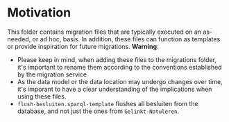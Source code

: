 # Motivation
This folder contains migration files that are typically executed on an as-needed, or ad hoc, basis.
In addition, these files can function as templates or provide inspiration for future migrations.
**Warning**:
  - Please keep in mind, when adding these files to the migrations folder, it's important to rename them according to the conventions established by the migration service
  - As the data model or the data location may undergo changes over time, it's imporant to have a clear understanding of the implications when using these files.
  - `flush-besluiten.sparql-template` flushes all besluiten from the database, and not just the ones from `Gelinkt-Notuleren`.